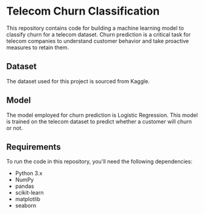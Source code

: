 # Telecom Churn Classification

This repository contains code for building a machine learning model to classify churn for a telecom dataset. Churn prediction is a critical task for telecom companies to understand customer behavior and take proactive measures to retain them.

## Dataset

The dataset used for this project is sourced from Kaggle. 
## Model

The model employed for churn prediction is Logistic Regression. This model is trained on the telecom dataset to predict whether a customer will churn or not. 

## Requirements

To run the code in this repository, you'll need the following dependencies:

- Python 3.x
- NumPy
- pandas
- scikit-learn
- matplotlib
- seaborn
